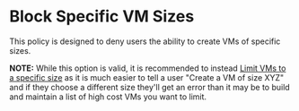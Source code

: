 # Block Specific VM Sizes

This policy is designed to deny users the ability to create VMs of specific sizes.

**NOTE:** While this option is valid, it is recommended to instead [Limit VMs to a specific size](https://github.com/James-Burnham/labauthor/tree/master/azure-restriction-policies/Limit%20to%20Specific%20VM%20Sizes) as it is much easier to tell a user "Create a VM of size XYZ" and if they choose a different size they'll get an error than it may be to build and maintain a list of high cost VMs you want to limit.
